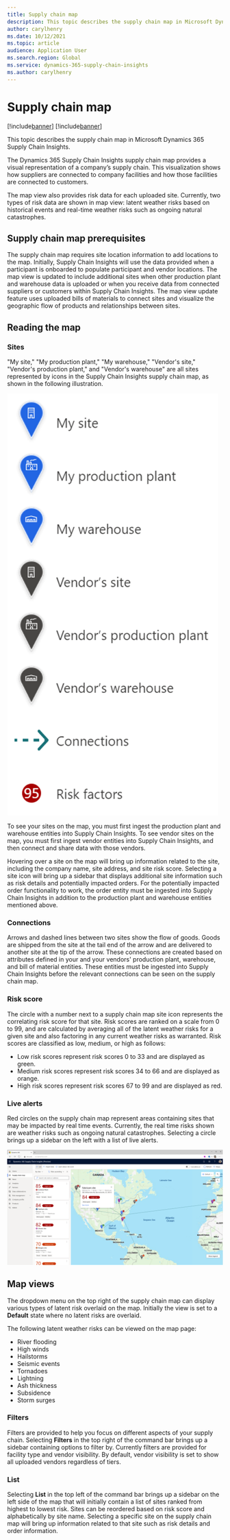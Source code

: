 ```yaml
---
title: Supply chain map
description: This topic describes the supply chain map in Microsoft Dynamics 365 Supply Chain Insights.
author: carylhenry
ms.date: 10/12/2021
ms.topic: article
audience: Application User
ms.search.region: Global
ms.service: dynamics-365-supply-chain-insights
ms.author: carylhenry
---
```


# Supply chain map

[!include[banner](includes/banner.md)]
[!include[banner](includes/preview-banner.md)]

This topic describes the supply chain map in Microsoft Dynamics 365 Supply Chain Insights.

The Dynamics 365 Supply Chain Insights supply chain map provides a visual representation of a company’s supply chain. This visualization shows how suppliers are connected to company facilities and how those facilities are connected to customers. 

The map view also provides risk data for each uploaded site. Currently, two types of risk data are shown in map view: latent weather risks based on historical events and real-time weather risks such as ongoing natural catastrophes.

## Supply chain map prerequisites

The supply chain map requires site location information to add locations to the map. Initially, Supply Chain Insights will use the data provided when a participant is onboarded to populate participant and vendor locations. The map view is updated to include additional sites when other production plant and warehouse data is uploaded or when you receive data from connected suppliers or customers within Supply Chain Insights. The map view update feature uses uploaded bills of materials to connect sites and visualize the geographic flow of products and relationships between sites. 

## Reading the map

### Sites

"My site," "My production plant," "My warehouse," "Vendor's site," "Vendor's production plant," and "Vendor's warehouse" are all sites represented by icons in the Supply Chain Insights supply chain map, as shown in the following illustration. 

![Icons used to represent different types of locations on the supply chain map](/articles/media/supply-chain-map-legend.PNG)

To see your sites on the map, you must first ingest the production plant and warehouse entities into Supply Chain Insights. To see vendor sites on the map, you must first ingest vendor entities into Supply Chain Insights, and then connect and share data with those vendors.

Hovering over a site on the map will bring up information related to the site, including the company name, site address, and site risk score. Selecting a site icon will bring up a sidebar that displays additional site information such as risk details and potentially impacted orders. For the potentially impacted order functionality to work, the order entity must be ingested into Supply Chain Insights in addition to the production plant and warehouse entities mentioned above.

### Connections

Arrows and dashed lines between two sites show the flow of goods. Goods are shipped from the site at the tail end of the arrow and are delivered to another site at the tip of the arrow. These connections are created based on attributes defined in your and your vendors' production plant, warehouse, and bill of material entities. These entities must be ingested into Supply Chain Insights before the relevant connections can be seen on the supply chain map.

### Risk score

The circle with a number next to a supply chain map site icon represents the correlating risk score for that site. Risk scores are ranked on a scale from 0 to 99, and are calculated by averaging all of the latent weather risks for a given site and also factoring in any current weather risks as warranted. Risk scores are classified as low, medium, or high as follows: 

- Low risk scores represent risk scores 0 to 33 and are displayed as green. 
- Medium risk scores represent risk scores 34 to 66 and are displayed as orange. 
- High risk scores represent risk scores 67 to 99 and are displayed as red. 

### Live alerts

Red circles on the supply chain map represent areas containing sites that may be impacted by real time events. Currently, the real time risks shown are weather risks such as ongoing natural catastrophes. Selecting a circle brings up a sidebar on the left with a list of live alerts. 

![Supply chain map showing the sidebar listing sites and their risk scores](/articles/media/supply-chain-map.PNG)

## Map views

The dropdown menu on the top right of the supply chain map can display various types of latent risk overlaid on the map. Initially the view is set to a **Default** state where no latent risks are overlaid.  

The following latent weather risks can be viewed on the map page:

- River flooding
- High winds
- Hailstorms
- Seismic events
- Tornadoes
- Lightning
- Ash thickness
- Subsidence
- Storm surges

### Filters

Filters are provided to help you focus on different aspects of your supply chain. Selecting **Filters** in the top right of the command bar brings up a sidebar containing options to filter by. Currently filters are provided for facility type and vendor visibility. By default, vendor visibility is set to show all uploaded vendors regardless of tiers.

### List

Selecting **List** in the top left of the command bar brings up a sidebar on the left side of the map that will initially contain a list of sites ranked from highest to lowest risk. Sites can be reordered based on risk score and alphabetically by site name. Selecting a specific site on the supply chain map will bring up information related to that site such as risk details and order information.
